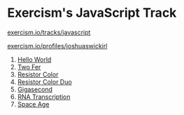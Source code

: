 Exercism's JavaScript Track
===========================

[exercism.io/tracks/javascript](https://exercism.io/tracks/javascript)

[exercism.io/profiles/joshuaswickirl](https://exercism.io/profiles/joshuaswickirl)

1. [Hello World](/hello-world)
2. [Two Fer](/two-fer)
3. [Resistor Color](/resistor-color)
4. [Resistor Color Duo](/resistor-color-duo)
5. [Gigasecond](/gigasecond)
6. [RNA Transcription](/rna-transcription)
7. [Space Age](/space-age)
